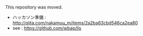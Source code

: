 This repository was moved.

+ ハッカソン準備 : http://qiita.com/nakamuu_m/items/2a2ba63cbd546ca2ea80
+ see : https://github.com/wbap/lis
